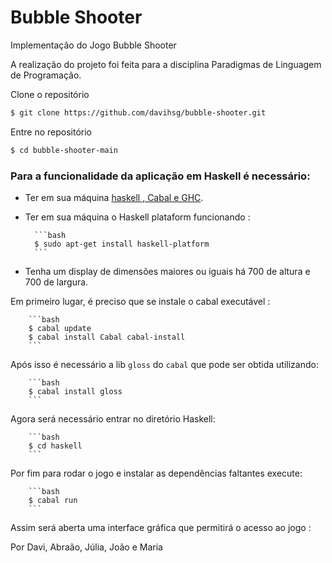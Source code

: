 # Bubble Shooter

Implementação do Jogo Bubble Shooter 

A realização do projeto foi feita para a disciplina Paradigmas de Linguagem de Programação.

Clone o repositório

```bash
$ git clone https://github.com/davihsg/bubble-shooter.git
```
Entre no repositório

```bash
$ cd bubble-shooter-main
```

### Para a funcionalidade da aplicação em Haskell é necessário:

- Ter em sua máquina [haskell , Cabal e GHC](https://www.haskell.org/downloads/).
- Ter em sua máquina o Haskell plataform funcionando : 

        ```bash
        $ sudo apt-get install haskell-platform
        ```
- Tenha um display de dimensões maiores ou iguais há 700 de altura e 700 de largura.

Em primeiro lugar, é preciso que se instale o cabal executável : 

        ```bash
        $ cabal update
        $ cabal install Cabal cabal-install
        ```

Após isso é necessário a lib `gloss` do `cabal` que pode ser obtida utilizando:

        ```bash
        $ cabal install gloss
        ```

Agora será necessário entrar no diretório Haskell:

        ```bash
        $ cd haskell
        ```
Por fim para rodar o jogo e instalar as dependências faltantes execute:

        ```bash
        $ cabal run
        ```

Assim será aberta uma interface gráfica que permitirá o acesso ao jogo :
 





Por Davi, Abraão, Júlia, João e Maria

